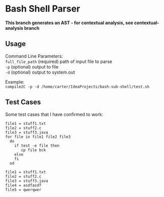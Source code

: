 # Bash Shell Parser

**This branch generates an AST - for contextual analysis, see contextual-analysis branch**

## Usage

Command Line Parameters:<br>
`full_file_path` (required) path of input file to parse<br>
`-p` (optional) output to file <br>
`-d` (optional) output to system.out

Example:<br>
`compile2C -p -d /home/carter/IdeaProjects/bash-sub-shell/test.sh`

## Test Cases
Some test cases that I have confirmed to work:

```$xslt
file1 = stuff1.txt
file2 = stuff2.c
file3 = stuff3.java
for file in file1 file2 file3
  do
    if test -e file then
       cp file bck
    else
    fi
  od
```

```$xslt
file1 = stuff1.txt
file2 = stuff2.c
file3 = stuff3.java
file4 = asdfasdf
file5 = qwerqwer
```